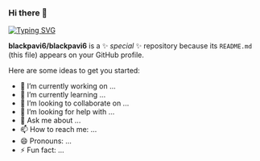 ### Hi there 👋
[![Typing SVG](https://readme-typing-svg.herokuapp.com?font=Fira+Code&size=21&duration=5555&pause=1500&color=149414&multiline=true&width=470&lines=Hi++there%F0%9F%91%8B%2C++I'm+Sivaganesh+Pavithiran)](https://git.io/typing-svg)

**blackpavi6/blackpavi6** is a ✨ _special_ ✨ repository because its `README.md` (this file) appears on your GitHub profile.

Here are some ideas to get you started:

- 🔭 I’m currently working on ...
- 🌱 I’m currently learning ...
- 👯 I’m looking to collaborate on ...
- 🤔 I’m looking for help with ...
- 💬 Ask me about ...
- 📫 How to reach me: ...
- 😄 Pronouns: ...
- ⚡ Fun fact: ...
